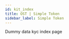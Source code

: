 ```yaml
---
id: kit_index
title: OST | Simple Token 
sidebar_label: Simple Token 
---
```

Dummy data kyc index page